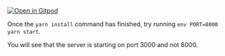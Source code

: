 [![Open in Gitpod](https://gitpod.io/button/open-in-gitpod.svg)](https://gitpod.io/#https://github.com/seyoon20087/docusaurus-reproduction-port-env-not-respecting)

Once the `yarn install` command has finished, try running `env PORT=8000 yarn start`.

You will see that the server is starting on port 3000 and not 8000.
